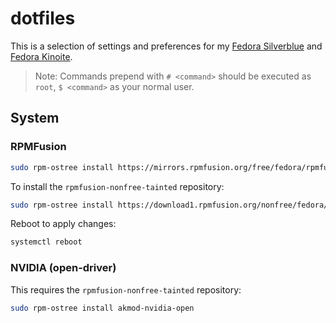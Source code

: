 # dotfiles

This is a selection of settings and preferences for my [Fedora Silverblue](https://fedoraproject.org/atomic-desktops/silverblue/) and [Fedora Kinoite](https://fedoraproject.org/atomic-desktops/kinoite/).

> Note: Commands prepend with `# <command>` should be executed as `root`, `$ <command>` as your normal user.

## System

### RPMFusion

```bash
sudo rpm-ostree install https://mirrors.rpmfusion.org/free/fedora/rpmfusion-free-release-$(rpm -E %fedora).noarch.rpm https://mirrors.rpmfusion.org/nonfree/fedora/rpmfusion-nonfree-release-$(rpm -E %fedora).noarch.rpm
```

To install the `rpmfusion-nonfree-tainted` repository:

```bash
sudo rpm-ostree install https://download1.rpmfusion.org/nonfree/fedora/releases/42/Everything/x86_64/os/Packages/r/rpmfusion-nonfree-release-tainted-$(rpm -E %fedora)-1.noarch.rpm
```

Reboot to apply changes:

```bash
systemctl reboot
```

### NVIDIA (open-driver)

This requires the `rpmfusion-nonfree-tainted` repository:

```bash
sudo rpm-ostree install akmod-nvidia-open
```
